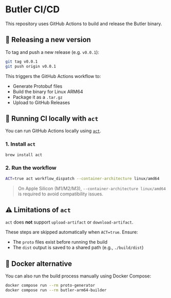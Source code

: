 # Butler CI/CD

This repository uses GitHub Actions to build and release the Butler binary.

## 🚀 Releasing a new version

To tag and push a new release (e.g. `v0.0.1`):

```sh
git tag v0.0.1
git push origin v0.0.1
```

This triggers the GitHub Actions workflow to:

- Generate Protobuf files
- Build the binary for Linux ARM64
- Package it as a `.tar.gz`
- Upload to GitHub Releases

## 🧪 Running CI locally with `act`

You can run GitHub Actions locally using [`act`](https://github.com/nektos/act).

### 1. Install `act`

```sh
brew install act
```

### 2. Run the workflow

```sh
ACT=true act workflow_dispatch --container-architecture linux/amd64
```

> On Apple Silicon (M1/M2/M3), `--container-architecture linux/amd64` is required to avoid compatibility issues.

## ⚠️ Limitations of `act`

`act` does **not** support `upload-artifact` or `download-artifact`.

These steps are skipped automatically when `ACT=true`. Ensure:

- The `proto` files exist before running the build
- The `dist` output is saved to a shared path (e.g., `./build/dist`)

## 🐳 Docker alternative

You can also run the build process manually using Docker Compose:

```sh
docker compose run --rm proto-generator
docker compose run --rm butler-arm64-builder
```
